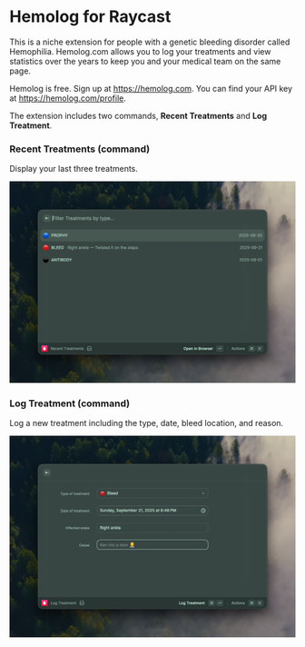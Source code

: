 # Hemolog for Raycast

This is a niche extension for people with a genetic bleeding disorder called Hemophilia. Hemolog.com allows you to log your treatments and view statistics over the years to keep you and your medical team on the same page.

Hemolog is free. Sign up at https://hemolog.com. You can find your API key at https://hemolog.com/profile.

The extension includes two commands, **Recent Treatments** and **Log Treatment**.

### Recent Treatments (command)
Display your last three treatments.

![Recent Treatments](./assets/recent-treatments.png)

### Log Treatment (command)
Log a new treatment including the type, date, bleed location, and reason.

![Log Treatment](./assets/log-treatment.png)
